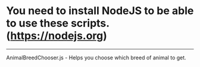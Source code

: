 # You need to install NodeJS to be able to use these scripts. (https://nodejs.org)
________________________________________________________________________________

AnimalBreedChooser.js - Helps you choose which breed of animal to get.
